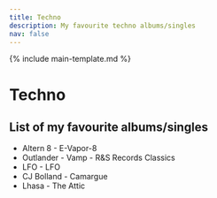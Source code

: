 ```yaml
---
title: Techno
description: My favourite techno albums/singles
nav: false
---
```


{% include main-template.md %}

# Techno

## List of my favourite albums/singles

* ​Altern 8 - E-Vapor-8
* ​Outlander - Vamp - R&S Records Classics
* LFO - LFO
* CJ Bolland - Camargue
* Lhasa - The Attic
